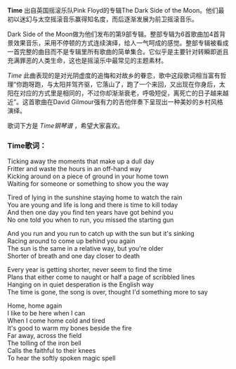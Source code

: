 

**Time** 出自英国摇滚乐队Pink Floyd的专辑The Dark Side of the
Moon。他们最初以迷幻与太空摇滚音乐赢得知名度，而后逐渐发展为前卫摇滚音乐。

Dark Side of the
Moon做为他们发布的第9部专辑。整部专辑为6首歌曲加4首背景效果音乐，采用不停顿的方式连续演绎，给人一气呵成的感觉。整部专辑被看成一首完整的曲目而不是专辑里所有歌曲的简单集合。它似乎是主要针对转瞬即逝且充满罪恶的人类生命，这也是摇滚乐中最常见的主题素材。

_Time_
此曲表现的是对光阴虚度的追悔和对故乡的眷恋，歌中这段歌词相当富有哲理“你跑呀跑，与太阳并驾齐驱，它落山了，跑了一个来回，又出现在你身后，太阳在对应的方式里是相同的，不过你却渐渐衰老，呼吸短促，离死亡的日子越来越近”。这首歌曲在David
Gilmour强有力的吉他伴奏下呈现出一种美妙的乡村风格演绎。

歌词下方是 _Time钢琴谱_ ，希望大家喜欢。

### Time歌词：

Ticking away the moments that make up a dull day  
Fritter and waste the hours in an off-hand way  
Kicking around on a piece of ground in your home town  
Waiting for someone or something to show you the way

Tired of lying in the sunshine staying home to watch the rain  
You are young and life is long and there is time to kill today  
And then one day you find ten years have got behind you  
No one told you when to run, you missed the starting gun

And you run and you run to catch up with the sun but it's sinking  
Racing around to come up behind you again  
The sun is the same in a relative way, but you're older  
Shorter of breath and one day closer to death

Every year is getting shorter, never seem to find the time  
Plans that either come to naught or half a page of scribbled lines  
Hanging on in quiet desperation is the English way  
The time is gone, the song is over, thought I'd something more to say

Home, home again  
I like to be here when I can  
When I come home cold and tired  
It's good to warm my bones beside the fire  
Far away, across the field  
The tolling of the iron bell  
Calls the faithful to their knees  
To hear the softly spoken magic spell

